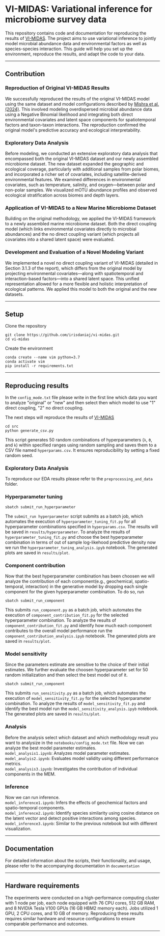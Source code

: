 # VI-MIDAS: Variational inference for microbiome survey data

This repository contains code and documentation for reproducing the results of [VI-MIDAS](https://github.com/amishra-stats/vi-midas/tree/main). The project aims to use variational inference to jointly model microbial abundance data and environmental factors as well as species-species interaction. This guide will help you set up the environment, reproduce the results, and adapt the code to your data.

---
## Contribution 

### Reproduction of Original VI-MIDAS Results
We successfully reproduced the results of the original VI-MIDAS model using the same dataset and model configurations described by [Mishra et al. (2024)](https://www.biorxiv.org/content/10.1101/2024.03.18.585474v1). This involved modeling overdispersed microbial abundance data using a Negative Binomial likelihood and integrating both direct environmental covariates and latent space components for spatiotemporal factors and taxon-taxon interactions. The reproduction confirmed the original model's predictive accuracy and ecological interpretability.

### Exploratory Data Analysis 
Before modeling, we conducted an extensive exploratory data analysis that encompassed both the original VI-MIDAS dataset and our newly assembled microbiome dataset. The new dataset expanded the geographic and ecological coverage, particularly with additional samples from polar biomes, and incorporated a richer set of covariates, including satellite-derived environmental features.
We examined differences in environmental covariates, such as temperature, salinity, and oxygen—between polar and non-polar samples. We visualized mOTU abundance profiles and observed ecological stratification across biomes and depth layers. 

### Application of VI-MIDAS to a New Marine Microbiome Dataset
Building on the original methodology, we applied the VI-MIDAS framework to a newly assembled marine microbiome dataset. Both the direct coupling model (which links environmental covariates directly to microbial abundances) and the no direct coupling variant (which projects all covariates into a shared latent space) were evaluated. 

### Development and Evaluation of a Novel Modeling Variant
We implemented a novel no direct coupling variant of VI-MIDAS (detailed in Section 3.1.3 of the report), which differs from the original model by projecting environmental covariates—along with spatiotemporal and interaction-based factors—into a shared latent space. This unified representation allowed for a more flexible and holistic interpretation of ecological patterns. We applied this model to both the original and the new datasets. 

---
## Setup 

Clone the repository 
```
git clone https://github.com/irisdaniaj/vi-midas.git
cd vi-midas
```
Create the environment 

```
conda create --name vim python=3.7
conda activate vim
pip install -r requirements.txt
```
---
## Reproducing results 

In the `config_mode.txt` file please write in the first line which data you want to analyze "original" or "new" and then select then which model to use "1" direct coupling, "2" no direct coupling.

The next steps will reproduce the results of [VI-MIDAS](https://github.com/amishra-stats/vi-midas/tree/main)

```
cd src
python generate_csv.py
```
This script generates 50 random combinations of hyperparameters (`λ`, `ϑ`, and `k`) within specified ranges using random sampling and saves them to a CSV file named `hyperparams.csv`. It ensures reproducibility by setting a fixed random seed.

### Exploratory Data Analysis 

To reproduce our EDA results please refer to the `preprocessing_and_data` folder.  

### Hyperparameter tuning

```
sbatch submit_run_hyperparameter
```
The `submit_run hyperparameter` script submits as a batch job, which automates the execution of `hyperparameter_tuning_fit.py` for all hyperparameter combinations specified in `hyperparams.csv`. The results will be saved in `results/hyperparameter`.  To analyze the results of `hyperparameter_tuning_fit.py` and choose the best hyperparameter combination in terms of out of sample log-likehood predictive density now we run the `hyperparameter_tuning_analysis.ipyb` notebook. The generated plots are saved in `results/plot`. 

### Component contribution

Now that the best hyperparameter combination has been choosen we will analyze the contribution of each component(e.g., geochemical, spatio-temporal, interaction) in the generative model by dropping each single component for the given hyperparameter combination. To do so, run 
```
sbatch submit_run_component 
```
This submits `run_component.py` as a batch job, which automates the execution of `component_contribution_fit.py` for the selected hyperparameter combination. To analyze the results of `component_contribution_fit.py` and identify how much each component contributes to the overall model performance run the `component_contribution_analysis.ipyb` notebook. The generated plots are saved in `results/plot`. 

### Model sensitivity

Since the parameters estimate are sensitive to the choice of their initial estimates. We further evaluate the choosen hyperparameter set for 50 random initialization and then select the best model out of it.
```
sbatch submit_run_component 
```
This submits `run_sensitivity.py` as a batch job, which automates the execution of `model_sensitivity_fit.py` for the selected hyperparameter combination. To analyze the results of `model_sensitivity_fit.py` and identify the best model run the `model_sensitivity_analysis.ipyb` notebook. The generated plots are saved in `results/plot`. 

### Analysis 

Before the analysis select which dataset and which methodology result you want to analysize in the  `notebooks/config_mode.txt` file. 
Now we can analyze the best model parameter estimates. \
`model_analysis1.ipynb`: Analyzes model parameter estimates. \
`model_analyis2.ipynb`: Evaluates model validity using different performance metrics. \
`model_analysis3.ipynb`: Investigates the contribution of individual components in the MEM. 

### Inference 

Now we can run inference. \
`model_inference1.ipynb`: Infers the effects of geochemical factors and spatio-temporal components. \
`model_inference2.ipynb`: Identify species similarity using cosine distance on the latent vector and detect positive interactions among species. \
`model_inference3.ipynb`: Similar to the previous notebook but with different visualization. 

---
## Documentation 

For detailed information about the scripts, their functionality, and usage, please refer to the accompanying documentation in `documentation` 

---
## Hardware requirements 

The experiments were conducted on a high-performance computing cluster with 1 node per job, each node equipped with 76 CPU cores, 512 GB RAM, and 8 NVIDIA Tesla V100 GPUs (16 GB HBM2 memory each). Jobs utilized 1 GPU, 2 CPU cores, and 10 GB of memory. Reproducing these results requires similar hardware and resource configurations to ensure comparable performance and outcomes.

---


